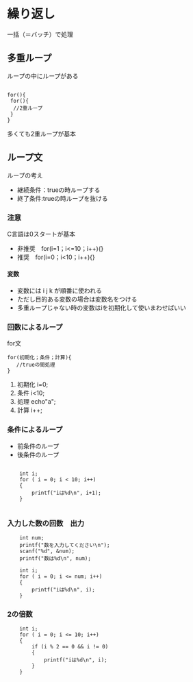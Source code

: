 # 繰り返し
一括（＝バッチ）で処理


## 多重ループ
ループの中にループがある
~~~

for(){
 for(){
  //2重ループ
 }
}

~~~
多くても2重ループが基本

## ループ文
ループの考え
+ 継続条件：trueの時ループする
+ 終了条件:trueの時ループを抜ける

### 注意
C言語は0スタートが基本
+ 非推奨　for(i=1；i<=10；i++){}
+ 推奨　for(i=0；i<10；i++){}

#### 変数
+ 変数には i j k が順番に使われる
+ ただし目的ある変数の場合は変数名をつける
+ 多重ループじゃない時の変数はiを初期化して使いまわせばいい

### 回数によるループ
for文   
~~~~
for(初期化；条件；計算){
   //trueの間処理
}
~~~~
1. 初期化 i=0;
2. 条件 i<10;
3. 処理 echo"a";
4. 計算 i++;
  
   
### 条件によるループ
+ 前条件のループ
+ 後条件のループ



~~~

	int i;
	for ( i = 0; i < 10; i++)
	{
		printf("iは%d\n", i+1);
	}


~~~

### 入力した数の回数　出力
~~~
	int num;
	printf("数を入力してください\n");
	scanf("%d", &num);
	printf("数は%d\n", num);

	int i;
	for ( i = 0; i <= num; i++)
	{
		printf("iは%d\n", i);
	}
~~~


### 2の倍数
~~~
	int i;
	for ( i = 0; i <= 10; i++)
	{
		if (i % 2 == 0 && i != 0)
		{
			printf("iは%d\n", i);
		}
	}
~~~

   
